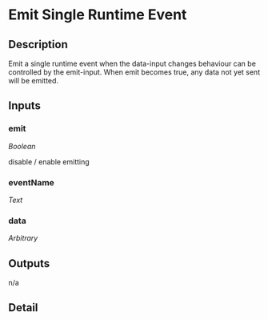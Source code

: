 # Emit Single Runtime Event

## Description
Emit a single runtime event when the data-input changes behaviour can be controlled by the emit-input. When emit becomes true, any data not yet sent will be emitted.

## Inputs
### emit

*Boolean*

disable / enable emitting

### eventName

*Text*



### data

*Arbitrary*



## Outputs
n/a

## Detail

